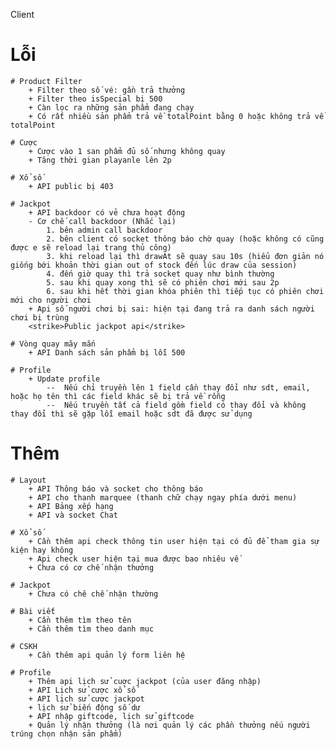 Client

# Lỗi 
    # Product Filter
        + Filter theo số vé: gần trả thưởng
        + Filter theo isSpecial bị 500
        + Càn lọc ra những sản phẩm đang chạy             
        + Có rất nhiều sản phẩm trả về totalPoint bằng 0 hoặc không trả về totalPoint 
        
    # Cược 
        + Cược vào 1 san phẩm đủ số nhưng không quay
        + Tăng thời gian playanle lên 2p        
        
    # Xổ số 
        + API public bị 403
        
    # Jackpot
        + API backdoor có vẻ chưa hoạt động 
        - Cơ chế call backdoor (Nhắc lại)
            1. bên admin call backdoor  
            2. bên client có socket thông báo chờ quay (hoặc không có cũng được e sẽ reload lại trang thủ công)
            3. khi reload lại thì drawAt sẽ quay sau 10s (hiểu đơn giản nó giống bới khoản thời gian out of stock đến lúc draw của session)
            4. đến giờ quay thì trả socket quay như bình thường
            5. sau khi quay xong thì sẽ có phiên chơi mới sau 2p 
            6. sau khi hết thời gian khóa phiên thì tiếp tục có phiên chơi mới cho người chơi  
        + Api số người chơi bị sai: hiện tại đang trả ra danh sách người chơi bị trùng
        <strike>Public jackpot api</strike>
        
    # Vòng quay mãy mắn     
        + API Danh sách sản phẩm bị lỗi 500
        
    # Profile 
        + Update profile
            --  Nếu chỉ truyền lên 1 field cần thay đổi như sdt, email, hoặc họ tên thì các field khác sẽ bị trả về rỗng
            --  Nếu truyền tất cả field gồm field có thay đổi và không thay đổi thì sẽ gặp lỗi email hoặc sdt đã được sử dụng
                    
        

# Thêm
    # Layout     
        + API Thông báo và socket cho thông báo 
        + API cho thanh marquee (thanh chữ chạy ngay phía dưới menu)  
        + API Bảng xếp hạng 
        + API và socket Chat 
        
    # Xổ số 
        + Cần thêm api check thông tin user hiện tại có đủ để tham gia sự kiện hay không 
        + Api check user hiện tại mua được bao nhiêu vế 
        + Chưa có cơ chế nhận thưởng 
        
    # Jackpot 
        + Chưa có chê chế nhận thường

    # Bài viết 
        + Cần thêm tìm theo tên 
        + Cần thêm tìm theo danh mục 
        
    # CSKH 
        + Cần thêm api quản lý form liên hệ 
        
    # Profile 
        + Thêm api lịch sử cuợc jackpot (của user đăng nhập)
        + API Lịch sử cược xổ số 
        + API lịch sử cược jackpot 
        + lịch sử biến động số dư 
        + API nhập giftcode, lịch sử giftcode 
        + Quản lý nhận thưởng (là nơi quản lý các phần thưởng nếu người trúng chọn nhận sản phẩm)
